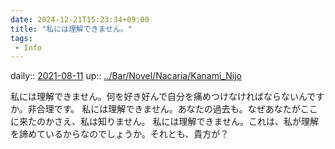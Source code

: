 ```yaml
---
date: 2024-12-21T15:23:34+09:00
title: "私には理解できません。"
tags:
 - Info
---
```


daily:: [2021-08-11](Daily_Note/2021-08-11.md)
up:: [../Bar/Novel/Nacaria/Kanami_Nijo](../Bar/Novel/Nacaria/Kanami_Nijo.md)

私には理解できません。何を好き好んで自分を痛めつけなければならないんですか。非合理です。
私には理解できません。あなたの過去も。なぜあなたがここに来たのかさえ、私は知りません。
私には理解できません。これは、私が理解を諦めているからなのでしょうか。それとも、貴方が？